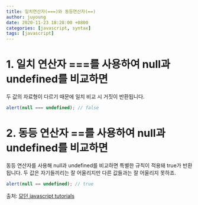 ```yaml
---
title: 일치연산자(===)와 동등연산자(==)
author: juyoung
date: 2020-11-23 18:28:00 +0800
categories: [javascript, syntax]
tags: [javascript]
---
```


# 1. 일치 연산자 ===를 사용하여 null과 undefined를 비교하면

두 값의 자료형이 다르기 때문에 일치 비교 시 거짓이 반환됩니다.

```javascript
alert(null === undefined); // false
```

# 2. 동등 연산자 ==를 사용하여 null과 undefined를 비교하면

동등 연산자를 사용해 null과 undefined를 비교하면 특별한 규칙이 적용돼 true가 반환됩니다. 두 값은 자기들끼리는 잘 어울리지만 다른 값들과는 잘 어울리지 못하죠.

```javascript
alert(null == undefined); // true
```

출처: [모던 javascript tutorials](https://ko.javascript.info/advanced-functions)
